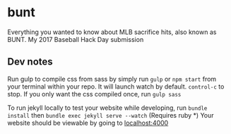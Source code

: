 # bunt
Everything you wanted to know about MLB sacrifice hits, also known as BUNT. My 2017 Baseball Hack Day submission



## Dev notes

Run gulp to compile css from sass by simply run `gulp` or `npm start` from your terminal within your repo. 
It will launch watch by default. <code>control-c</code> to stop. If you only want the css compiled once, run `gulp sass`

To run jekyll locally to test your website while developing, run `bundle install` then `bundle exec jekyll serve --watch` (Requires ruby *) Your website should be viewable by going to [localhost:4000](http://localhost:4000/)
